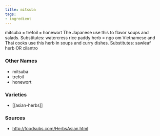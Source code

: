 ```yaml
---
title: mitsuba
tags:
- ingredient
---
```

mitsuba = trefoil = honewort The Japanese use this to flavor soups and salads. Substitutes: watercress rice paddy herb = ngo om Vietnamese and Thai cooks use this herb in soups and curry dishes. Substitutes: sawleaf herb OR cilantro

### Other Names

* mitsuba
* trefoil
* honewort

### Varieties

* [[asian-herbs]]

### Sources
* http://foodsubs.com/HerbsAsian.html
